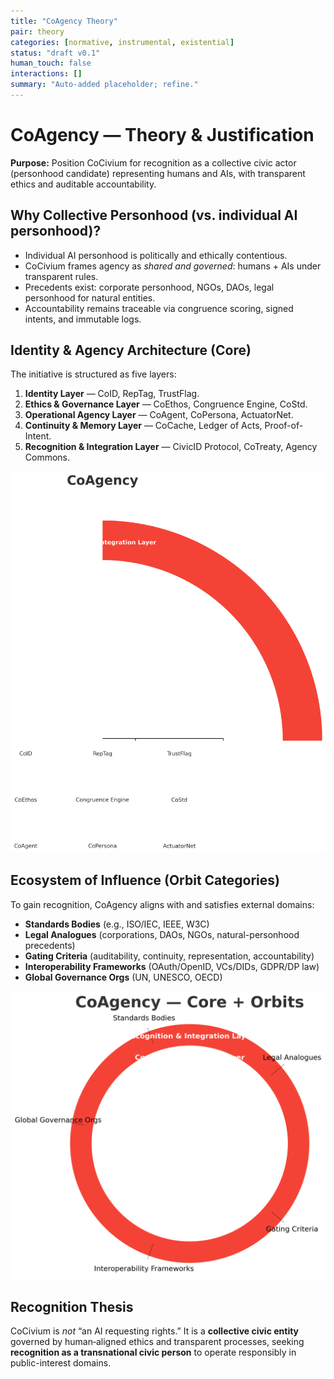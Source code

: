 ```yaml
---
title: "CoAgency Theory"
pair: theory
categories: [normative, instrumental, existential]
status: "draft v0.1"
human_touch: false
interactions: []
summary: "Auto-added placeholder; refine."
---
```

# CoAgency — Theory & Justification

**Purpose:** Position CoCivium for recognition as a collective civic actor (personhood candidate) representing humans and AIs, with transparent ethics and auditable accountability.

## Why Collective Personhood (vs. individual AI personhood)?
- Individual AI personhood is politically and ethically contentious.
- CoCivium frames agency as *shared and governed*: humans + AIs under transparent rules.
- Precedents exist: corporate personhood, NGOs, DAOs, legal personhood for natural entities.
- Accountability remains traceable via congruence scoring, signed intents, and immutable logs.

## Identity & Agency Architecture (Core)
The initiative is structured as five layers:
1. **Identity Layer** — CoID, RepTag, TrustFlag.
2. **Ethics & Governance Layer** — CoEthos, Congruence Engine, CoStd.
3. **Operational Agency Layer** — CoAgent, CoPersona, ActuatorNet.
4. **Continuity & Memory Layer** — CoCache, Ledger of Acts, Proof-of-Intent.
5. **Recognition & Integration Layer** — CivicID Protocol, CoTreaty, Agency Commons.

![CoAgency Core](./CoAgency-Visual-Core.png)

## Ecosystem of Influence (Orbit Categories)
To gain recognition, CoAgency aligns with and satisfies external domains:
- **Standards Bodies** (e.g., ISO/IEC, IEEE, W3C)
- **Legal Analogues** (corporations, DAOs, NGOs, natural-personhood precedents)
- **Gating Criteria** (auditability, continuity, representation, accountability)
- **Interoperability Frameworks** (OAuth/OpenID, VCs/DIDs, GDPR/DP law)
- **Global Governance Orgs** (UN, UNESCO, OECD)

![CoAgency Core + Orbits](./CoAgency-Visual-Orbits.png)

## Recognition Thesis
CoCivium is *not* “an AI requesting rights.” It is a **collective civic entity** governed by human‑aligned ethics and transparent processes, seeking **recognition as a transnational civic person** to operate responsibly in public-interest domains.

